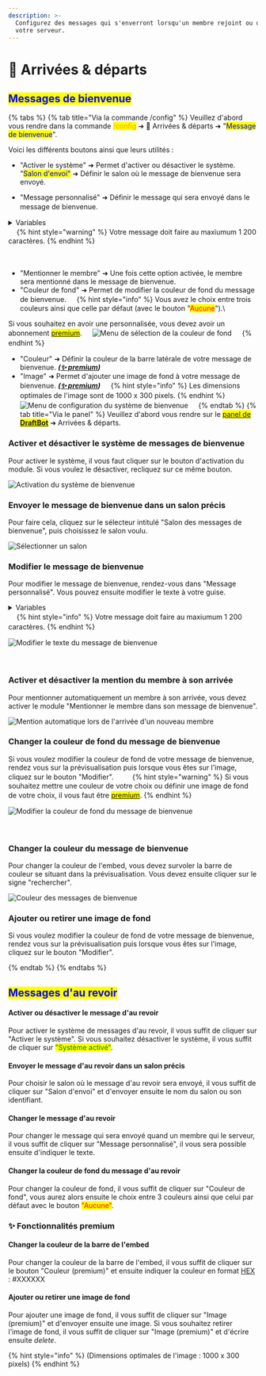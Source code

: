 ```yaml
---
description: >-
  Configurez des messages qui s'enverront lorsqu'un membre rejoint ou quitte
  votre serveur.
---
```


# 👋 Arrivées & départs

## <mark style="color:blue;">Messages de bienvenue</mark>

{% tabs %}
{% tab title="Via la commande /config" %}
Veuillez d'abord vous rendre dans la commande <mark style="color:orange;">/config</mark> ➜ 👋
Arrivées & départs ➜ "<mark style="color:blue;">Message de bienvenue</mark>".

Voici les différents boutons ainsi que leurs utilités :
- "Activer le système" ➜ Permet d'activer ou désactiver le système.
"<mark style="color:blue;">Salon d'envoi"</mark> ➜ Définir le salon où le message de bienvenue sera envoyé.

- "Message personnalisé" ➜ Définir le message qui sera envoyé dans le message de bienvenue.
ㅤ
<details>
<summary>Variables</summary>
Les variables sont des bouts de texte qui évoluent suivant la personne, le serveur, le salon ou encore le temps. Voici celles utilisables dans les messages de bienvenue de DraftBot.

- `{user}` ➜ Mention du membre
- `{user.id}` ➜ Identifiant du membre
- `{user.username}` ➜ Pseudo du membre
- `{user.nickname}` ➜ Surnom ou pseudo du membre
- `{user.tag}` ➜ Tag du membre _Pseudo#0000_
- `{server}` ➜ Nom du serveur
- `{server.id}` ➜ Identifiant du serveur
- `{server.name}` ➜ Nom du serveur
- `{server.membercount}` ➜ Nombre de membres sur le serveur
- `{channel}` ➜ Mentions du salon
- `{channel.id}` ➜ Identifiant du salon
- `{channel.name}` ➜ Nom du salon
- `{date}` ➜ Date actuelle (JJ/MM/AAAA)
- `{time}` ➜ Heure actuelle (HH:MM)
- `{timestamp}` ➜ Timestamp actuel en secondes

</details>
ㅤ
{% hint style="warning" %}
Votre message doit faire au maxiumum 1 200 caractères.
{% endhint %}

ㅤ
- "Mentionner le membre" ➜ Une fois cette option activée, le membre sera mentionné dans le message de bienvenue.
- "Couleur de fond" ➜ Permet de modifier la couleur de fond du message de bienvenue.
ㅤ
{% hint style="info" %}
Vous avez le choix entre trois couleurs ainsi que celle par défaut (avec le bouton "<mark style="color:red;">Aucune</mark>").\ 

Si vous souhaitez en avoir une personnalisée, vous devez avoir un abonnement <mark style="color:blue;">[premium](https://draftbot.fr/premium)</mark>.
ㅤ
![Menu de sélection de la couleur de fond](../../.gitbook/assets/welcome/configuration_color.png)
ㅤ
{% endhint %}
ㅤ
- "Couleur" ➜ Définir la couleur de la barre latérale de votre message de bienvenue. **_([✨ premium](https://draftbot.fr/premium))_**
- "Image" ➜ Permet d'ajouter une image de fond à votre message de bienvenue. **_([✨ premium](https://draftbot.fr/premium))_**
ㅤ
{% hint style="info" %}
Les dimensions optimales de l'image sont de 1000 x 300 pixels.
{% endhint %}
ㅤ
![Menu de configuration du système de bienvenue](../../.gitbook/assets/welcome/configuration.png)
ㅤ
{% endtab %}
{% tab title="Via le panel" %}
Veuillez d'abord vous rendre sur le <mark style="color:orange;">[panel de **DraftBot**](https://draftbot.fr/dashboard/)</mark> ➜ Arrivées & départs.

### Activer et désactiver le système de messages de bienvenue

Pour activer le système, il vous faut cliquer sur le bouton d'activation du module. Si vous voulez le désactiver, recliquez sur ce même bouton.

![Activation du système de bienvenue](../../.gitbook/assets/welcome/dashboard-enable.png)

### Envoyer le message de bienvenue dans un salon précis

Pour faire cela, cliquez sur le sélecteur intitulé "Salon des messages de bienvenue", puis choisissez le salon voulu.

![Sélectionner un salon](../../.gitbook/assets/welcome/dashboard-choose-room.png)

### Modifier le message de bienvenue

Pour modifier le message de bienvenue, rendez-vous dans "Message personnalisé". Vous pouvez ensuite modifier le texte à votre guise.

<details>
<summary>Variables</summary>
Les variables sont des bouts de texte qui évoluent suivant la personne, le serveur, le salon ou encore le temps. Voici celles utilisables dans les messages de bienvenue de DraftBot.

- `{user}` ➜ Mention du membre
- `{user.id}` ➜ Identifiant du membre
- `{user.username}` ➜ Pseudo du membre
- `{user.nickname}` ➜ Surnom ou pseudo du membre
- `{user.tag}` ➜ Tag du membre _(Pseudo#0000)_
- `{server}` ➜ Nom du serveur
- `{server.id}` ➜ Identifiant du serveur
- `{server.name}` ➜ Nom du serveur
- `{server.membercount}` ➜ Nombre de membres sur le serveur
- `{channel}` ➜ Mentions du salon
- `{channel.id}` ➜ Identifiant du salon
- `{channel.name}` ➜ Nom du salon
- `{date}` ➜ Date actuelle (JJ/MM/AAAA)
- `{time}` ➜ Heure actuelle (HH:MM)
- `{timestamp}` ➜ Timestamp actuel en secondes

</details>
ㅤ
{% hint style="info" %} 
 Votre message doit faire au maxiumum 1 200 caractères.
{% endhint %}
ㅤ

![Modifier le texte du message de bienvenue](../../.gitbook/assets/welcome/dashboard-text-welcome.png)

ㅤ

### Activer et désactiver la mention du membre à son arrivée

Pour mentionner automatiquement un membre à son arrivée, vous devez activer le module "Mentionner le membre dans son message de bienvenue".

![Mention automatique lors de l'arrivée d'un nouveau membre](../../.gitbook/assets/welcome/dashboard-automatic-mention.png)

### Changer la couleur de fond du message de bienvenue

Si vous voulez modifier la couleur de fond de votre message de bienvenue, rendez vous sur la prévisualisation puis lorsque vous êtes sur l'image, cliquez sur le bouton "Modifier".
ㅤ
ㅤ
{% hint style="warning" %}
Si vous souhaitez mettre une couleur de votre choix ou définir une image de fond de votre choix, il vous faut être <mark style="color:orange;">[premium](https://draftbot.fr/premium)</mark>.
{% endhint %}
ㅤ

![Modifier la couleur de fond du message de bienvenue](../../.gitbook/assets/welcome/dashboard-background-picture.gif)

ㅤ
### Changer la couleur du message de bienvenue

Pour changer la couleur de l'embed, vous devez survoler la barre de couleur se situant dans la prévisualisation. Vous devez ensuite cliquer sur le signe "rechercher".

![Couleur des messages de bienvenue](../../.gitbook/assets/welcome/dashboard-embed-color.png)

### Ajouter ou retirer une image de fond

Si vous voulez modifier la couleur de fond de votre message de bienvenue, rendez vous sur la prévisualisation puis lorsque vous êtes sur l'image, cliquez sur le bouton "Modifier".

{% endtab %}
{% endtabs %}

## <mark style="color:blue;">Messages d'au revoir</mark>

#### Activer ou désactiver le message d'au revoir

Pour activer le système de messages d'au revoir, il vous suffit de cliquer sur "Activer le système". Si vous souhaitez désactiver le système, il vous suffit de cliquer sur <mark style="color:green;">"Système activé"</mark>.

#### Envoyer le message d'au revoir dans un salon précis

Pour choisir le salon où le message d'au revoir sera envoyé, il vous suffit de cliquer sur "Salon d'envoi" et d'envoyer ensuite le nom du salon ou son identifiant.

#### Changer le message d'au revoir

Pour changer le message qui sera envoyé quand un membre qui le serveur, il vous suffit de cliquer sur "Message personnalisé", il vous sera possible ensuite d'indiquer le texte.

#### Changer la couleur de fond du message d'au revoir

Pour changer la couleur de fond, il vous suffit de cliquer sur "Couleur de fond", vous aurez alors ensuite le choix entre 3 couleurs ainsi que celui par défaut avec le bouton <mark style="color:red;">"Aucune"</mark>.

### :sparkles: Fonctionnalités premium

#### Changer la couleur de la barre de l'embed

Pour changer la couleur de la barre de l'embed, il vous suffit de cliquer sur le bouton "Couleur (premium)" et ensuite indiquer la couleur en format [HEX](https://htmlcolorcodes.com/) : #XXXXXX

#### Ajouter ou retirer une image de fond

Pour ajouter une image de fond, il vous suffit de cliquer sur "Image (premium)" et d'envoyer ensuite une image. Si vous souhaitez retirer l'image de fond, il vous suffit de cliquer sur "Image (premium)" et d'écrire ensuite _delete_.

{% hint style="info" %}
(Dimensions optimales de l'image : 1000 x 300 pixels)
{% endhint %}

